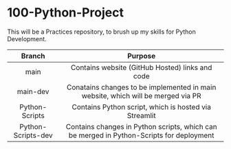 # 100-Python-Project
This will be a Practices repository, to brush up my skills for Python Development.

|Branch|Purpose|
|:---:|:---:|
|main|Contains website (GitHub Hosted) links and code|
|main-dev|Conatains changes to be implemented in main website, which will be merged via PR|
|Python-Scripts|Contains Python script, which is hosted via Streamlit|
|Python-Scripts-dev|Contains changes in Python scripts, which can be merged in Python-Scripts for deployment|

